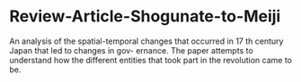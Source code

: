 # Review-Article-Shogunate-to-Meiji
An analysis of the spatial-temporal changes that occurred in 17 th century Japan that led to changes in gov- ernance. The paper attempts to understand how the different entities that took part in the revolution came to be.
